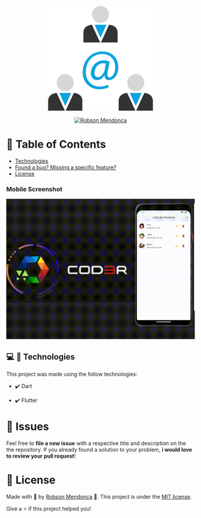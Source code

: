 <!-- Logo -->
<p align="center">
   <img src="playstore.png" alt="Santander" width="280"/>
</p>


<p align="center">	
   <a href="https://www.linkedin.com/in/robsonamendonca/">
      <img alt="Robson Mendonça" src="https://img.shields.io/badge/-robsonamendonca-8257E5?style=flat&logo=Linkedin&logoColor=white" />
   </a>

</p>


# :pushpin: Table of Contents

* [Technologies](#computer-technologies)
* [Found a bug? Missing a specific feature?](#bug-issues)
* [License](#closed_book-license)


### Mobile Screenshot
<div align="center">
   <img src="cod3r_lista_contatos.gif" width="1000">
</div>   

## :computer: 🚀 Technologies
This project was made using the follow technologies:

- ✔️ Dart

- ✔️ Flutter

# :bug: Issues

Feel free to **file a new issue** with a respective title and description on the the repository. If you already found a solution to your problem, **i would love to review your pull request**!

# :closed_book: License

Made with 💜 by [Robson Mendonça](https://github.com/robsonamendonca) 🚀.
This project is under the [MIT license](./LICENSE.txt).

Give a ⭐️ if this project helped you!